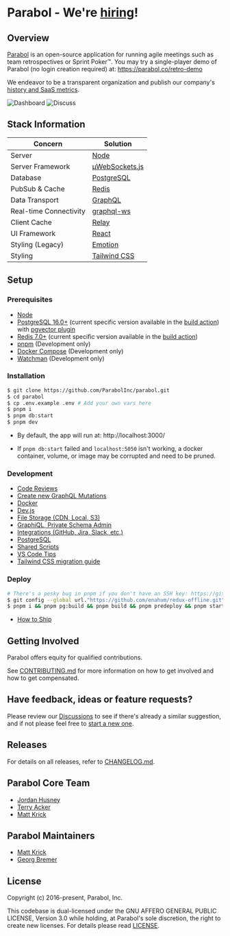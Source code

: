 # Parabol - We're [hiring](https://www.parabol.co/join)!

## Overview

[Parabol](https://www.parabol.co) is an open-source application for running
agile meetings such as team retrospectives or Sprint Poker™. You may try
a single-player demo of Parabol (no login creation required) at: https://parabol.co/retro-demo

We endeavor to be a
transparent organization and publish
our company's [history and SaaS metrics](https://www.parabol.co/blog/tag/friday-ship).

![Dashboard](./docs/images/d2.gif)
![Discuss](./docs/images/d1.gif)

## Stack Information

| Concern                | Solution                                                        |
| ---------------------- | --------------------------------------------------------------- |
| Server                 | [Node](https://nodejs.org/)                                     |
| Server Framework       | [μWebSockets.js](https://github.com/uNetworking/uWebSockets.js) |
| Database               | [PostgreSQL](https://www.postgresql.org/)                       |
| PubSub & Cache         | [Redis](https://redis.io)                                       |
| Data Transport         | [GraphQL](https://github.com/graphql/graphql-js)                |
| Real-time Connectivity | [graphql-ws](https://github.com/enisdenjo/graphql-ws)           |
| Client Cache           | [Relay](https://facebook.github.io/relay/)                      |
| UI Framework           | [React](https://facebook.github.io/react/)                      |
| Styling (Legacy)       | [Emotion](https://emotion.sh/)                                  |
| Styling                | [Tailwind CSS](https://tailwindcss.com/)                        |

## Setup

### Prerequisites

- [Node](https://nodejs.org/en/download/)
- [PostgreSQL 16.0+](https://www.postgresql.org/) (current specific version available in the [build action](./.github/workflows/build.yml)) with [pgvector plugin](https://github.com/pgvector/pgvector)
- [Redis 7.0+](https://redis.io) (current specific version available in the [build action](./.github/workflows/build.yml))
- [pnpm](https://pnpm.io/) (Development only)
- [Docker Compose](https://docs.docker.com/compose/install/) (Development only)
- [Watchman](https://facebook.github.io/watchman/docs/install.html) (Development only)

### Installation

```bash
$ git clone https://github.com/ParabolInc/parabol.git
$ cd parabol
$ cp .env.example .env # Add your own vars here
$ pnpm i
$ pnpm db:start
$ pnpm dev
```

- By default, the app will run at: http://localhost:3000/

- If `pnpm db:start` failed and `localhost:5050` isn't working, a docker
  container, volume, or image may be corrupted and need to be pruned.

### Development

- [Code Reviews](./docs/codeReview.md)
- [Create new GraphQL Mutations](./packages/server/graphql/public/README.md)
- [Docker](./docker/README.md)
- [Dev.js](./scripts/README.md)
- [File Storage (CDN, Local, S3)](./packages/server/fileStorage/README.md)
- [GraphiQL, Private Schema Admin](./packages/server/graphql/private/README.md)
- [Integrations (GitHub, Jira, Slack, etc.)](./docs/integrations.md)
- [PostgreSQL](./packages/server/postgres/README.md)
- [Shared Scripts](./packages/client/shared/README.md)
- [VS Code Tips](.vscode/tips.md)
- [Tailwind CSS migration guide](./packages/client/README.md)

### Deploy

```bash
# There's a pesky bug in pnpm if you don't have an SSH key: https://github.com/pnpm/pnpm/issues/7243
$ git config --global url."https://github.com/enahum/redux-offline.git".insteadOf git@github.com:enahum/redux-offline.git
$ pnpm i && pnpm pg:build && pnpm build && pnpm predeploy && pnpm start
```

- [How to Ship](./docs/deployment.md)

## Getting Involved

Parabol offers equity for qualified contributions.

See [CONTRIBUTING.md](./CONTRIBUTING.md) for more information on how to
get involved and how to get compensated.

## Have feedback, ideas or feature requests?

Please review our [Discussions](https://github.com/ParabolInc/parabol/discussions) to see if there's already a similar suggestion, and if not please feel free to [start a new one](https://github.com/ParabolInc/parabol/discussions/new).

## Releases

For details on all releases, refer to [CHANGELOG.md](./CHANGELOG.md).

## Parabol Core Team

- [Jordan Husney](https://github.com/jordanh)
- [Terry Acker](https://github.com/ackernaut)
- [Matt Krick](https://github.com/mattkrick)

## Parabol Maintainers

- [Matt Krick](https://github.com/mattkrick)
- [Georg Bremer](https://github.com/Dschoordsch)

## License

Copyright (c) 2016-present, Parabol, Inc.

This codebase is dual-licensed under the GNU AFFERO GENERAL PUBLIC LICENSE,
Version 3.0 while holding, at Parabol's sole discretion, the right to create
new licenses. For details please read [LICENSE](LICENSE).

